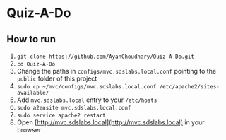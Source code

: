 # Quiz-A-Do

## How to run

1. `git clone https://github.com/AyanChoudhary/Quiz-A-Do.git`
2. `cd Quiz-A-Do`
3. Change the paths in `configs/mvc.sdslabs.local.conf` pointing to the `public` folder of this project
4. `sudo cp ~/mvc/configs/mvc.sdslabs.local.conf /etc/apache2/sites-available/`
5. Add `mvc.sdslabs.local` entry to your `/etc/hosts`
6. `sudo a2ensite mvc.sdslabs.local.conf`
7. `sudo service apache2 restart`
8. Open [http://mvc.sdslabs.local](http://mvc.sdslabs.local) in your browser
